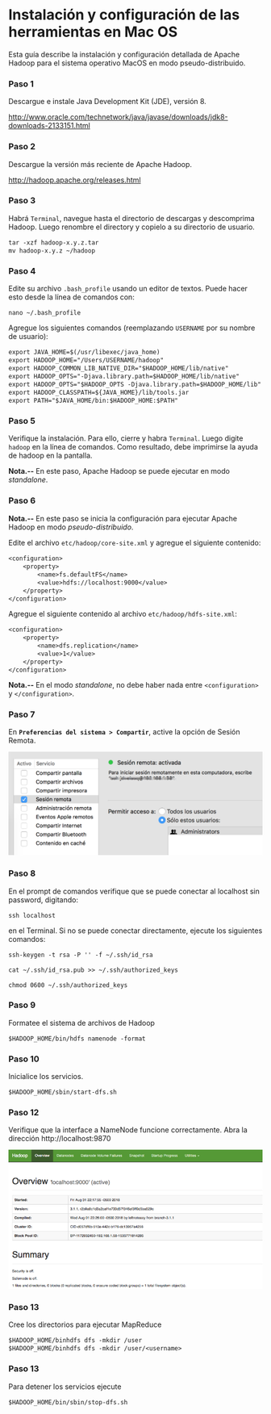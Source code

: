 # Instalación y configuración de las herramientas en Mac OS


Esta guía describe la instalación y configuración detallada de Apache Hadoop para el sistema operativo MacOS en modo pseudo-distribuido.

### Paso 1

Descargue e instale Java Development Kit (JDE), versión 8. 

http://www.oracle.com/technetwork/java/javase/downloads/jdk8-downloads-2133151.html


### Paso 2

Descargue la versión más reciente de Apache Hadoop.

http://hadoop.apache.org/releases.html


### Paso 3

Habrá `Terminal`, navegue hasta el directorio de descargas y descomprima Hadoop. 
Luego renombre el directory y copielo a su directorio de usuario.

```
tar -xzf hadoop-x.y.z.tar
mv hadoop-x.y.z ~/hadoop
```

### Paso 4

Edite su archivo `.bash_profile` usando un editor de textos. Puede hacer esto desde
la línea de comandos con:

    nano ~/.bash_profile
    
Agregue los siguientes comandos (reemplazando `USERNAME` por su nombre de usuario):

```
export JAVA_HOME=$(/usr/libexec/java_home)
export HADOOP_HOME="/Users/USERNAME/hadoop"
export HADOOP_COMMON_LIB_NATIVE_DIR="$HADOOP_HOME/lib/native"
export HADOOP_OPTS="-Djava.library.path=$HADOOP_HOME/lib/native"
export HADOOP_OPTS="$HADOOP_OPTS -Djava.library.path=$HADOOP_HOME/lib"
export HADOOP_CLASSPATH=${JAVA_HOME}/lib/tools.jar
export PATH="$JAVA_HOME/bin:$HADOOP_HOME:$PATH"
```

### Paso 5

Verifique la instalación. Para ello, cierre y habra `Terminal`. Luego digite `hadoop` en la línea de comandos. Como resultado, debe imprimirse la ayuda de hadoop en la pantalla.

**Nota.--** En este paso, Apache Hadoop se puede ejecutar en modo *standalone*.


### Paso 6

**Nota.--** En este paso se inicia la configuración para ejecutar Apache Hadoop en modo *pseudo-distribuido*.

Edite el archivo `etc/hadoop/core-site.xml` y agregue el siguiente contenido:

    <configuration>
        <property>
            <name>fs.defaultFS</name>
            <value>hdfs://localhost:9000</value>
        </property>
    </configuration>

Agregue el siguiente contenido al archivo `etc/hadoop/hdfs-site.xml`:

    <configuration>
        <property>
            <name>dfs.replication</name>
            <value>1</value>
        </property>
    </configuration>

**Nota.--** En el modo *standalone*, no debe haber nada entre `<configuration>` y `</configuration>`.
    
 
### Paso 7

En **`Preferencias del sistema > Compartir`**, active la opción de Sesión Remota.

![mac](images/mac-sesion-remota.png)

    
### Paso 8

En el prompt de comandos verifique que se puede conectar al localhost sin password, digitando:

    ssh localhost

en el Terminal. Si no se puede conectar directamente, ejecute los siguientes comandos:

```
ssh-keygen -t rsa -P '' -f ~/.ssh/id_rsa
```

```
cat ~/.ssh/id_rsa.pub >> ~/.ssh/authorized_keys
```

```
chmod 0600 ~/.ssh/authorized_keys
```


### Paso 9

Formatee el sistema de archivos de Hadoop

```
$HADOOP_HOME/bin/hdfs namenode -format
```


### Paso 10

Inicialice los servicios.

```
$HADOOP_HOME/sbin/start-dfs.sh
```


### Paso 12

Verifique que la interface a NameNode funcione correctamente. 
Abra la dirección http://localhost:9870

![namenode](images/mac-namenode.png)

### Paso 13

Cree los directorios para ejecutar MapReduce

    $HADOOP_HOME/binhdfs dfs -mkdir /user
    $HADOOP_HOME/binhdfs dfs -mkdir /user/<username>
    
    
### Paso 13

Para detener los servicios ejecute

```
$HADOOP_HOME/bin/sbin/stop-dfs.sh
```


